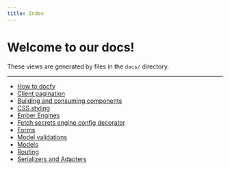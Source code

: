 ```yaml
---
title: Index
---
```


# Welcome to our docs!

These views are generated by files in the `docs/` directory.

<hr>

- [How to docfy](./how-to-docfy.md)
- [Client pagination](./client-pagination.md)
- [Building and consuming components](./building-components.md)
- [CSS styling](./css.md)
- [Ember Engines](./ember-engines.md)
- [Fetch secrets engine config decorator](./fetch-secrets-engine-config.md)
- [Forms](./forms.md)
- [Model validations](./model-validations.md)
- [Models](./models.md)
- [Routing](./routing.md)
- [Serializers and Adapters](./serializers-adapters.md)
